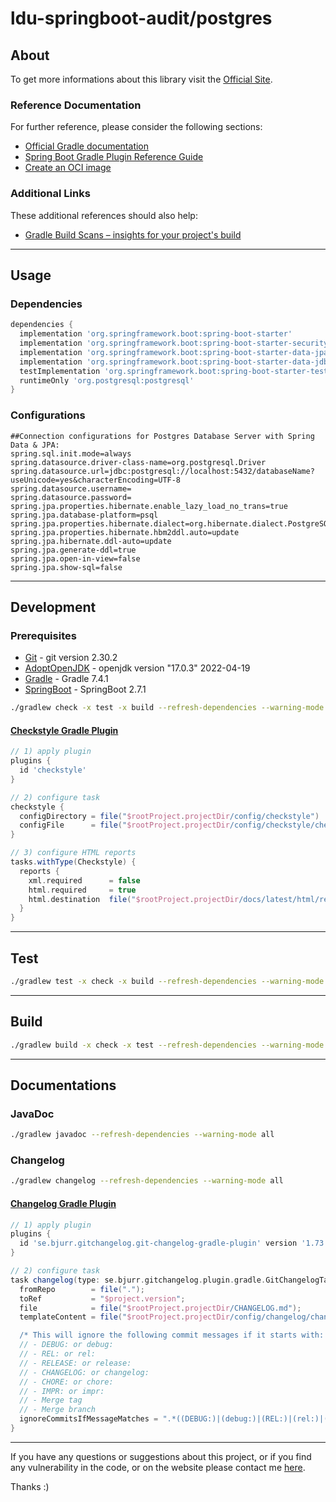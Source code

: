# ldu-springboot-audit/postgres

## About

To get more informations about this library visit the [Official Site](https://lildutils.hu/libs/ldu-springboot/ldu-springboot-audit/postgres).

### Reference Documentation

For further reference, please consider the following sections:

* [Official Gradle documentation](https://docs.gradle.org)
* [Spring Boot Gradle Plugin Reference Guide](https://docs.spring.io/spring-boot/docs/current/gradle-plugin/reference/html/)
* [Create an OCI image](https://docs.spring.io/spring-boot/docs/current/gradle-plugin/reference/html/#build-image)

### Additional Links

These additional references should also help:

* [Gradle Build Scans – insights for your project's build](https://scans.gradle.com#gradle)

---
## Usage

### Dependencies

```groovy
dependencies {
  implementation 'org.springframework.boot:spring-boot-starter'
  implementation 'org.springframework.boot:spring-boot-starter-security'
  implementation 'org.springframework.boot:spring-boot-starter-data-jpa'
  implementation 'org.springframework.boot:spring-boot-starter-data-jdbc'
  testImplementation 'org.springframework.boot:spring-boot-starter-test'
  runtimeOnly 'org.postgresql:postgresql'
}
```

### Configurations

```properties
##Connection configurations for Postgres Database Server with Spring Data & JPA:
spring.sql.init.mode=always
spring.datasource.driver-class-name=org.postgresql.Driver
spring.datasource.url=jdbc:postgresql://localhost:5432/databaseName?useUnicode=yes&characterEncoding=UTF-8
spring.datasource.username=
spring.datasource.password=
spring.jpa.properties.hibernate.enable_lazy_load_no_trans=true
spring.jpa.database-platform=psql
spring.jpa.properties.hibernate.dialect=org.hibernate.dialect.PostgreSQLDialect
spring.jpa.properties.hibernate.hbm2ddl.auto=update
spring.jpa.hibernate.ddl-auto=update
spring.jpa.generate-ddl=true
spring.jpa.open-in-view=false
spring.jpa.show-sql=false
```

---
## Development

### Prerequisites

* [Git](https://git-scm.com/download) - git version 2.30.2
* [AdoptOpenJDK](https://adoptopenjdk.net/index.html) - openjdk version "17.0.3" 2022-04-19
* [Gradle](https://gradle.org/releases/) - Gradle 7.4.1
* [SpringBoot](https://spring.io/projects/spring-boot) - SpringBoot 2.7.1

```sh
./gradlew check -x test -x build --refresh-dependencies --warning-mode all
```

#### [Checkstyle Gradle Plugin](https://docs.gradle.org/current/userguide/checkstyle_plugin.html)

```groovy
// 1) apply plugin
plugins {
  id 'checkstyle'
}

// 2) configure task
checkstyle {
  configDirectory = file("$rootProject.projectDir/config/checkstyle")
  configFile      = file("$rootProject.projectDir/config/checkstyle/checkstyle.xml")
}

// 3) configure HTML reports
tasks.withType(Checkstyle) {
  reports {
    xml.required      = false
    html.required     = true
    html.destination  file("$rootProject.projectDir/docs/latest/html/reports/checkstyle/index.html")
  }
}
```

---
## Test

```sh
./gradlew test -x check -x build --refresh-dependencies --warning-mode all
```

---
## Build

```sh
./gradlew build -x check -x test --refresh-dependencies --warning-mode all
```

---
## Documentations

### JavaDoc

```sh
./gradlew javadoc --refresh-dependencies --warning-mode all
```

### Changelog

```sh
./gradlew changelog --refresh-dependencies --warning-mode all
```

#### [Changelog Gradle Plugin](https://github.com/tomasbjerre/git-changelog-gradle-plugin)

```groovy
// 1) apply plugin
plugins {
  id 'se.bjurr.gitchangelog.git-changelog-gradle-plugin' version '1.73.0'
}

// 2) configure task
task changelog(type: se.bjurr.gitchangelog.plugin.gradle.GitChangelogTask) {
  fromRepo        = file(".");
  toRef           = "$project.version";
  file            = file("$rootProject.projectDir/CHANGELOG.md");
  templateContent = file("$rootProject.projectDir/config/changelog/changelog.mustache").getText('UTF-8');

  /* This will ignore the following commit messages if it starts with: */
  // - DEBUG: or debug:
  // - REL: or rel:
  // - RELEASE: or release:
  // - CHANGELOG: or changelog:
  // - CHORE: or chore:
  // - IMPR: or impr:
  // - Merge tag
  // - Merge branch
  ignoreCommitsIfMessageMatches = ".*((DEBUG:)|(debug:)|(REL:)|(rel:)|(RELEASE:)|(release:)|(CHANGELOG:)|(changelog:)|(CHORE:)|(chore:)|(IMPR:)|(impr:)|(Merge tag)|(Merge branch)).*";
}
```

---
If you have any questions or suggestions about this project, or if you find any vulnerability in the code, or on the website please contact me [here](mailto:lildworks@gmail.com).

Thanks :)
